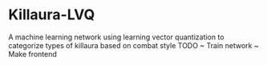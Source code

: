 # Killaura-LVQ
A machine learning network using learning vector quantization to categorize types of killaura based on combat style
TODO
~ Train network
~ Make frontend
